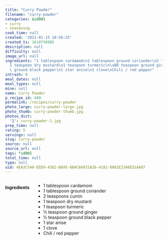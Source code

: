 ```yaml
---
title: "Curry Powder"
filename: "curry-powder"
categories: &id001
- curry
- seasoning
cook_time: null
created: '2021-01-15 18:56:25'
created_ts: 1610736985
description: null
difficulty: null
image_url: null
ingredients: "1 tablespoon cardamom\n1 tablespoon ground coriander\n2 teaspoons cumin\n\
  1 teaspoon dry mustard\n1 teaspoon turmeric\n\xBD teaspoon ground ginger\n\xBD teaspoon\
  \ ground black pepper\n1 star anise\n1 clove\nChili / red pepper"
intrash: 0
meal_dates: null
meal_types: null
mine: null
name: Curry Powder
p_recipe_id: 449
permalink: /recipes/curry-powder
photo_large: curry-powder-large.jpg
photo_thumb: curry-powder-thumb.jpg
photos_dict:
  '1': curry-powder-1.jpg
prep_time: null
rating: 5
servings: null
slug: curry-powder
source: null
source_url: null
tags: *id001
total_time: null
type: null
uid: 4EA3C540-EED9-45D2-BA95-6B4C6A931A26-4181-0001E2348E51AA07
---
```

<div class="large-8 medium-7 columns" id="writeup">	</div><!-- #writeup -->
</div><!-- #row-one -->
<div class="row" id="row-two">	<div class="medium-4 small-5 columns" id="ingredients"><h4>Ingredients</h4><div class="box box-ingredients content"><ul>
<li>1 tablespoon cardamom</li>
<li>1 tablespoon ground coriander</li>
<li>2 teaspoons cumin</li>
<li>1 teaspoon dry mustard</li>
<li>1 teaspoon turmeric</li>
<li>½ teaspoon ground ginger</li>
<li>½ teaspoon ground black pepper</li>
<li>1 star anise</li>
<li>1 clove</li>
<li>Chili / red pepper</li>
</ul>
</div>	</div>	<div class="medium-6 small-7 columns" id="directions">	</div>